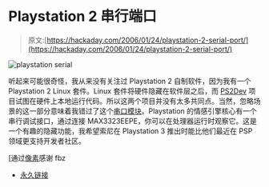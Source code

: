 # Playstation 2 串行端口

> 原文:[https://hackaday.com/2006/01/24/playstation-2-serial-port/](https://hackaday.com/2006/01/24/playstation-2-serial-port/)

![playstation serial](../Images/b9bfc759b7dab1cde8c99d99897a2a2c.png)

听起来可能很奇怪，我从来没有关注过 Playstation 2 自制软件，因为我有一个 Playstation 2 Linux 套件。Linux 套件将硬件隐藏在软件层之后，而 [PS2Dev](http://ps2dev.org/) 项目试图在硬件上本地运行代码。所以这两个项目并没有太多共同点。当然，忽略场景的这一部分意味着我错过了这个[串口模块](http://nnoble.nerim.net/ee-sio/ps2-ee-sio.html)。Playstation 的情感引擎核心有一个串行调试接口，通过连接 MAX3323EEPE，你可以在处理器运行时观察它。这是一个有趣的隐藏功能，我希望索尼在 Playstation 3 推出时能比他们最近在 PSP 领域更支持开发者社区。

[通过[像素](http://www.nobis-crew.org/content/view/47/43/)感谢 fbz

*   [永久链接](http://nnoble.nerim.net/ee-sio/ps2-ee-sio.html)